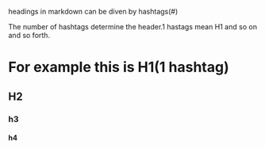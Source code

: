 headings in markdown can be diven by hashtags(#)

The number of hashtags determine the header.1 hastags mean H1 and so on and so forth.

# For example this is H1(1 hashtag)

## H2

### h3

#### h4